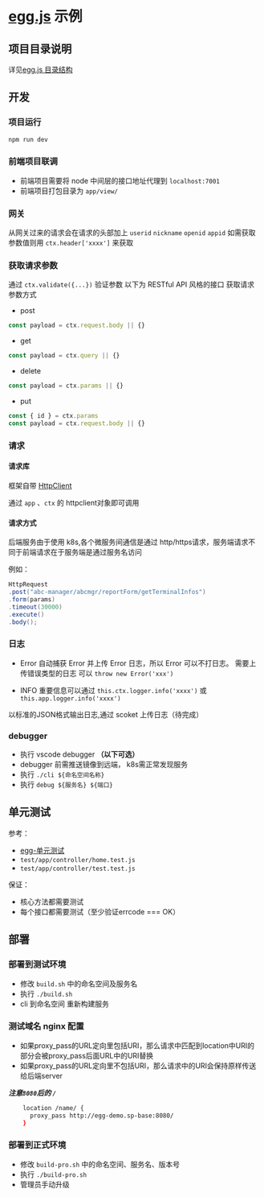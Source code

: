 # [egg.js](https://eggjs.org) 示例

## 项目目录说明

详见[egg.js 目录结构](https://eggjs.org/zh-cn/basics/structure.html)

## 开发

### 项目运行

```bash
npm run dev
```

### 前端项目联调

- 前端项目需要将 node 中间层的接口地址代理到 `localhost:7001`
- 前端项目打包目录为 `app/view/`

### 网关

从网关过来的请求会在请求的头部加上 `userid`  `nickname` `openid` `appid`
如需获取参数值则用 ```ctx.header['xxxx']``` 来获取

### 获取请求参数

通过 `ctx.validate({...})` 验证参数
以下为 RESTful API 风格的接口 获取请求参数方式

- post

```js
const payload = ctx.request.body || {}
```

- get

```js
const payload = ctx.query || {}
```

- delete

```js
const payload = ctx.params || {}
```

- put

```js
const { id } = ctx.params
const payload = ctx.request.body || {}
```

### 请求

#### 请求库

框架自带 [HttpClient](https://eggjs.org/zh-cn/core/httpclient.html)

通过 `app` 、`ctx` 的 httpclient对象即可调用

#### 请求方式

后端服务由于使用 k8s,各个微服务间通信是通过 http/https请求，服务端请求不同于前端请求在于服务端是通过服务名访问

例如：

```JAVA
HttpRequest
.post("abc-manager/abcmgr/reportForm/getTerminalInfos")
.form(params)
.timeout(30000)
.execute()
.body();
```

### 日志

- Error
自动捕获 Error 并上传 Error 日志，所以 Error 可以不打日志。
需要上传错误类型的日志 可以 `throw new Error('xxx')`

- INFO
重要信息可以通过 `this.ctx.logger.info('xxxx')` 或 `this.app.logger.info('xxxx')`

以标准的JSON格式输出日志,通过 scoket 上传日志（待完成）

### debugger

- 执行 vscode debugger **（以下可选）**
- debugger 前需推送镜像到远端， k8s需正常发现服务
- 执行 `./cli ${命名空间名称}`
- 执行 `debug ${服务名} ${端口}`

## 单元测试

参考：

- [egg-单元测试](https://eggjs.org/zh-cn/core/unittest.html)
- `test/app/controller/home.test.js`
- `test/app/controller/test.test.js`

保证：

- 核心方法都需要测试
- 每个接口都需要测试（至少验证errcode === OK）

## 部署

### 部署到测试环境

- 修改 `build.sh` 中的命名空间及服务名
- 执行 `./build.sh`
- cli 到命名空间 重新构建服务

### 测试域名 nginx 配置

- 如果proxy_pass的URL定向里包括URI，那么请求中匹配到location中URI的部分会被proxy_pass后面URL中的URI替换
- 如果proxy_pass的URL定向里不包括URI，那么请求中的URI会保持原样传送给后端server

***注意`8080`后的 `/`***

```bash
    location /name/ {
      proxy_pass http://egg-demo.sp-base:8080/
    }
```

### 部署到正式环境

- 修改 `build-pro.sh` 中的命名空间、服务名、版本号
- 执行 `./build-pro.sh`
- 管理员手动升级

